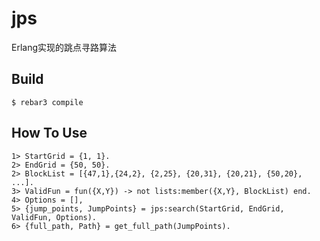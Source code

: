 jps
=====

Erlang实现的跳点寻路算法

Build
-----

    $ rebar3 compile

How To Use
----
    1> StartGrid = {1, 1}.
    2> EndGrid = {50, 50}.
    2> BlockList = [{47,1},{24,2}, {2,25}, {20,31}, {20,21}, {50,20}, ...].
    3> ValidFun = fun({X,Y}) -> not lists:member({X,Y}, BlockList) end.
    4> Options = [],
    5> {jump_points, JumpPoints} = jps:search(StartGrid, EndGrid, ValidFun, Options).
    6> {full_path, Path} = get_full_path(JumpPoints).
